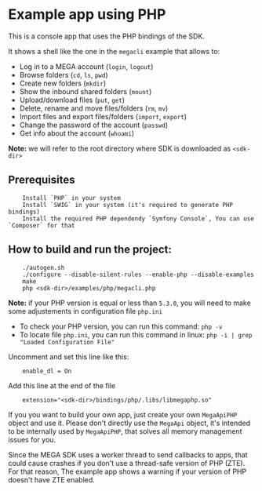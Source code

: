 # Example app using PHP

This is a console app that uses the PHP bindings of the SDK.

It shows a shell like the one in the `megacli` example that allows to:

- Log in to a MEGA account (`login`, `logout`) 
- Browse folders (`cd`, `ls`, `pwd`)
- Create new folders (`mkdir`)
- Show the inbound shared folders (`mount`)
- Upload/download files (`put`, `get`)
- Delete, rename and move files/folders (`rm`, `mv`)
- Import files and export files/folders (`import`, `export`)
- Change the password of the account (`passwd`)
- Get info about the account (`whoami`)

**Note:** we will refer to the root directory where SDK is downloaded as `<sdk-dir>`  

## Prerequisites  
```
    Install `PHP` in your system  
    Install `SWIG` in your system (it's required to generate PHP bindings)  
    Install the required PHP dependendy `Symfony Console`, You can use `Composer` for that  
```

## How to build and run the project:  
```
    ./autogen.sh
    ./configure --disable-silent-rules --enable-php --disable-examples
    make
    php <sdk-dir>/examples/php/megacli.php
```  

**Note:** if your PHP version is equal or less than `5.3.0`, you will need to make some adjustements in configuration file `php.ini`

- To check your PHP version, you can run this command: `php -v`
- To locate file `php.ini`, you can run this command in linux: `php -i | grep "Loaded Configuration File"`

Uncomment and set this line like this:  
```
    enable_dl = On
```

Add this line at the end of the file  
```
    extension="<sdk-dir>/bindings/php/.libs/libmegaphp.so"
```

 
If you you want to build your own app, just create your own `MegaApiPHP` object and use it. Please don't
directly use the `MegaApi` object, it's intended to be internally used by `MegaApiPHP`, that solves
all memory management issues for you.

Since the MEGA SDK uses a worker thread to send callbacks to apps, that could cause crashes if you
don't use a thread-safe version of PHP (ZTE). For that reason, The example app shows a warning if 
your version of PHP doesn't have ZTE enabled.

